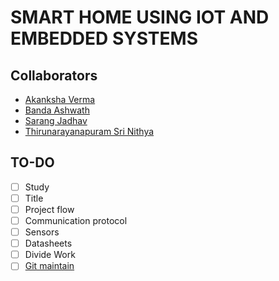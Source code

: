 # SMART HOME USING IOT AND EMBEDDED SYSTEMS

## Collaborators

- [Akanksha Verma](https://github.com/akankshav01)
- [Banda Ashwath](https://github.com/ashwath8009)
- [Sarang Jadhav](https://github.com/sa-ra-ja)
- [Thirunarayanapuram Sri Nithya](https://github.com/nithyasagar28)

## TO-DO

- [ ] Study
 - [ ] Title
 - [ ] Project flow
 - [ ] Communication protocol
 - [ ] Sensors
 - [ ] Datasheets
- [ ] Divide Work
- [ ] [Git maintain](HACKING)
